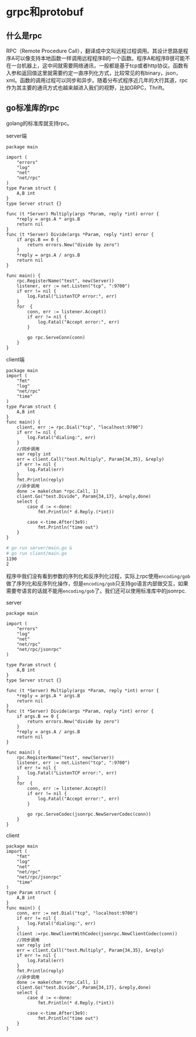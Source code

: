 # grpc和protobuf

## 什么是rpc
RPC（Remote Procedure Call），翻译成中文叫远程过程调用。其设计思路是程序A可以像支持本地函数一样调用远程程序B的一个函数。程序A和程序B很可能不在一台机器上，这中间就需要网络通讯，一般都是基于tcp或者http协议。函数有入参和返回值这里就需要约定一直序列化方式，比较常见的有binary，json，xml。函数的调用过程可以同步和异步。随着分布式程序近几年的大行其道，rpc作为其主要的通讯方式也越来越进入我们的视野，比如GRPC，Thrift。

## go标准库的rpc
golang的标准库就支持rpc。

server端
```golang
package main

import (
	"errors"
	"log"
	"net"
	"net/rpc"
)
type Param struct {
	A,B int
}
type Server struct {}

func (t *Server) Multiply(args *Param, reply *int) error {
	*reply = args.A * args.B
	return nil
}
func (t *Server) Divide(args *Param, reply *int) error {
	if args.B == 0 {
		return errors.New("divide by zero")
	}
	*reply = args.A / args.B
	return nil
}

func main() {
	rpc.RegisterName("test", new(Server))
	listener, err := net.Listen("tcp", ":9700")
	if err != nil {
		log.Fatal("ListenTCP error:", err)
	}
	for  {
		conn, err := listener.Accept()
		if err != nil {
			log.Fatal("Accept error:", err)
		}

		go rpc.ServeConn(conn)
	}
}
```

client端
```golang
package main
import (
	"fmt"
	"log"
	"net/rpc"
	"time"
)
type Param struct {
	A,B int
}
func main() {
	client, err := rpc.Dial("tcp", "localhost:9700")
	if err != nil {
		log.Fatal("dialing:", err)
	}
	//同步调用
	var reply int
	err = client.Call("test.Multiply", Param{34,35}, &reply)
	if err != nil {
		log.Fatal(err)
	}
	fmt.Println(reply)
	//异步调用
	done := make(chan *rpc.Call, 1)
	client.Go("test.Divide", Param{34,17}, &reply,done)
	select {
		case d := <-done:
			fmt.Println(* d.Reply.(*int))

		case <-time.After(3e9):
			fmt.Println("time out")
	}
}
```

```bash
# go run server/main.go &
# go run client/main.go
1190
2
```
程序中我们没有看到参数的序列化和反序列化过程，实际上rpc使用`encoding/gob`做了序列化和反序列化操作，但是`encoding/gob`只支持go语言内部做交互，如果需要夸语言的话就不能用`encoding/gob`了。我们还可以使用标准库中的jsonrpc.

server
```golang
package main

import (
	"errors"
	"log"
	"net"
	"net/rpc"
	"net/rpc/jsonrpc"
)

type Param struct {
	A,B int
}
type Server struct {}

func (t *Server) Multiply(args *Param, reply *int) error {
	*reply = args.A * args.B
	return nil
}
func (t *Server) Divide(args *Param, reply *int) error {
	if args.B == 0 {
		return errors.New("divide by zero")
	}
	*reply = args.A / args.B
	return nil
}

func main() {
	rpc.RegisterName("test", new(Server))
	listener, err := net.Listen("tcp", ":9700")
	if err != nil {
		log.Fatal("ListenTCP error:", err)
	}
	for  {
		conn, err := listener.Accept()
		if err != nil {
			log.Fatal("Accept error:", err)
		}

		go rpc.ServeCodec(jsonrpc.NewServerCodec(conn))
	}
}
```

client 
```golang
package main
import (
	"fmt"
	"log"
	"net"
	"net/rpc"
	"net/rpc/jsonrpc"
	"time"
)
type Param struct {
	A,B int
}
func main() {
	conn, err := net.Dial("tcp", "localhost:9700")
	if err != nil {
		log.Fatal("dialing:", err)
	}
	client :=rpc.NewClientWithCodec(jsonrpc.NewClientCodec(conn))
	//同步调用
	var reply int
	err = client.Call("test.Multiply", Param{34,35}, &reply)
	if err != nil {
		log.Fatal(err)
	}
	fmt.Println(reply)
	//异步调用
	done := make(chan *rpc.Call, 1)
	client.Go("test.Divide", Param{34,17}, &reply,done)
	select {
		case d := <-done:
			fmt.Println(* d.Reply.(*int))

		case <-time.After(3e9):
			fmt.Println("time out")
	}
}
```